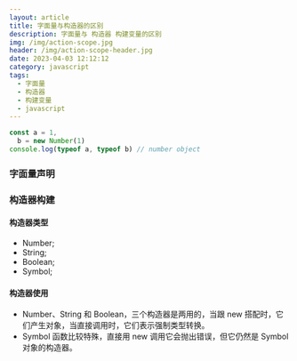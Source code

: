 ```yaml
---
layout: article
title: 字面量与构造器的区别
description: 字面量与 构造器 构建变量的区别
img: /img/action-scope.jpg
header: /img/action-scope-header.jpg
date: 2023-04-03 12:12:12
category: javascript
tags:
  - 字面量
  - 构造器
  - 构建变量
  - javascript
---
```


```javascript
const a = 1,
  b = new Number(1)
console.log(typeof a, typeof b) // number object
```

### 字面量声明

### 构造器构建

#### 构造器类型

- Number;
- String;
- Boolean;
- Symbol;

#### 构造器使用

- Number、String 和 Boolean，三个构造器是两用的，当跟 new 搭配时，它们产生对象，当直接调用时，它们表示强制类型转换。
- Symbol 函数比较特殊，直接用 new 调用它会抛出错误，但它仍然是 Symbol 对象的构造器。
